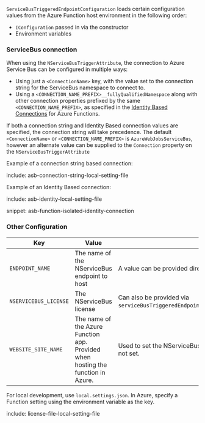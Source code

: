 `ServiceBusTriggeredEndpointConfiguration` loads certain configuration values from the Azure Function host environment in the following order:

- `IConfiguration` passed in via the constructor
- Environment variables

### ServiceBus connection

When using the `NServiceBusTriggerAttribute`, the connection to Azure Service Bus can be configured in multiple ways:

- Using just a `<ConnectionName>` key, with the value set to the connection string for the ServiceBus namespace to connect to.
- Using a `<CONNECTION_NAME_PREFIX>__fullyQualifiedNamespace` along with other connection properties prefixed by the same `<CONNECTION_NAME_PREFIX>`, as specified in the [Identity Based Connections](https://learn.microsoft.com/en-us/azure/azure-functions/functions-reference?tabs=blob&pivots=programming-language-csharp#common-properties-for-identity-based-connections) for Azure Functions.

If both a connection string and Identity Based connection values are specified, the connection string will take precedence. The default `<ConnectionName>` or `<CONNECTION_NAME_PREFIX>` is `AzureWebJobsServiceBus`, however an alternate value can be supplied to the `Connection` property on the `NServiceBusTriggerAttribute`

Example of a connection string based connection:

include: asb-connection-string-local-setting-file

Example of an Identity Based connection:

include: asb-identity-local-setting-file

snippet: asb-function-isolated-identity-connection

### Other Configuration

| Key                   | Value                                                                            | Notes                                                                                                                          |
|--------------------------|------------|-----------|
| `ENDPOINT_NAME`       | The name of the NServiceBus endpoint to host                                     | A value can be provided directly to the constructor.                                                                           |
| `NSERVICEBUS_LICENSE` | The NServiceBus license                                                          | Can also be provided via `serviceBusTriggeredEndpointConfig.EndpointConfiguration.License(...)`.                               |
| `WEBSITE_SITE_NAME`   | The name of the Azure Function app. Provided when hosting the function in Azure. | Used to set the NServiceBus [host identifier](/nservicebus/hosting/override-hostid.md). Local machine name is used if not set. |

For local development, use `local.settings.json`. In Azure, specify a Function setting using the environment variable as the key.

include: license-file-local-setting-file
